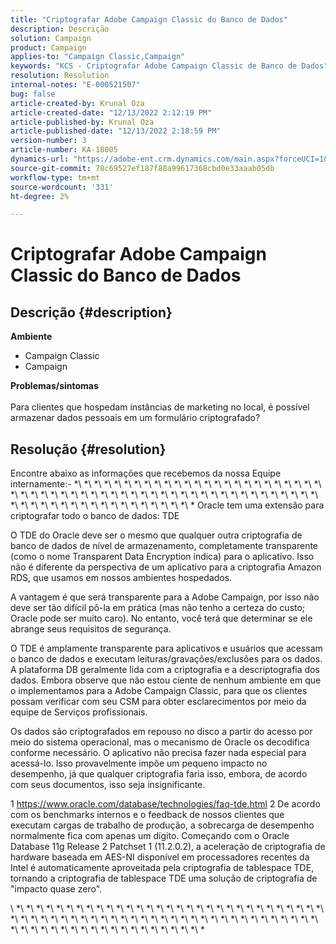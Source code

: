 ```yaml
---
title: "Criptografar Adobe Campaign Classic do Banco de Dados"
description: Descrição
solution: Campaign
product: Campaign
applies-to: "Campaign Classic,Campaign"
keywords: "KCS - Criptografar Adobe Campaign Classic de Banco de Dados"
resolution: Resolution
internal-notes: "E-000521507"
bug: false
article-created-by: Krunal Oza
article-created-date: "12/13/2022 2:12:19 PM"
article-published-by: Krunal Oza
article-published-date: "12/13/2022 2:18:59 PM"
version-number: 3
article-number: KA-18005
dynamics-url: "https://adobe-ent.crm.dynamics.com/main.aspx?forceUCI=1&pagetype=entityrecord&etn=knowledgearticle&id=f9acc522-f07a-ed11-81ac-6045bd006b3d"
source-git-commit: 78c69527ef187f88a99617368cbd0e33aaab05db
workflow-type: tm+mt
source-wordcount: '331'
ht-degree: 2%

---
```


# Criptografar Adobe Campaign Classic do Banco de Dados

## Descrição {#description}

<b>Ambiente</b>
- Campaign Classic
- Campaign



<b>Problemas/sintomas</b><br><br>Para clientes que hospedam instâncias de marketing no local, é possível armazenar dados pessoais em um formulário criptografado?<br>

## Resolução {#resolution}


Encontre abaixo as informações que recebemos da nossa Equipe internamente:- \*\ *\ *\ *\ *\ *\ *\ *\ *\ *\ *\ *\ *\ *\ *\ *\ *\ *\\ *\ *\ *\ *\ *\ *\ *\ *\ *\ *\ *\ *\ *\ *\ *\ *\ *\ *\ *\ *\ *\ *\ *\ *\ *\ *\ *\ *\ *\ *\ *\ *\ *\ *\ *\ *\ *\ *\ *\ *\ *\ *\ *\ *\ *\ *\ *\ *\ *\ *\ *\ *\ *\ *\ *\ *\ * Oracle tem uma extensão para criptografar todo o banco de dados: TDE

O TDE do Oracle deve ser o mesmo que qualquer outra criptografia de banco de dados de nível de armazenamento, completamente transparente (como o nome Transparent Data Encryption indica) para o aplicativo. Isso não é diferente da perspectiva de um aplicativo para a criptografia Amazon RDS, que usamos em nossos ambientes hospedados.

A vantagem é que será transparente para a Adobe Campaign, por isso não deve ser tão difícil pô-la em prática (mas não tenho a certeza do custo; Oracle pode ser muito caro). No entanto, você terá que determinar se ele abrange seus requisitos de segurança.

O TDE é amplamente transparente para aplicativos e usuários que acessam o banco de dados e executam leituras/gravações/exclusões para os dados. A plataforma DB geralmente lida com a criptografia e a descriptografia dos dados. Embora observe que não estou ciente de nenhum ambiente em que o implementamos para a Adobe Campaign Classic, para que os clientes possam verificar com seu CSM para obter esclarecimentos por meio da equipe de Serviços profissionais.

Os dados são criptografados em repouso no disco a partir do acesso por meio do sistema operacional, mas o mecanismo de Oracle os decodifica conforme necessário. O aplicativo não precisa fazer nada especial para acessá-lo. Isso provavelmente impõe um pequeno impacto no desempenho, já que qualquer criptografia faria isso, embora, de acordo com seus documentos, isso seja insignificante.

1 https://www.oracle.com/database/technologies/faq-tde.html 2 De acordo com os benchmarks internos e o feedback de nossos clientes que executam cargas de trabalho de produção, a sobrecarga de desempenho normalmente fica com apenas um dígito. Começando com o Oracle Database 11g Release 2 Patchset 1 (11.2.0.2), a aceleração de criptografia de hardware baseada em AES-NI disponível em processadores recentes da Intel é automaticamente aproveitada pela criptografia de tablespace TDE, tornando a criptografia de tablespace TDE uma solução de criptografia de &quot;impacto quase zero&quot;.

\ *\ *\ *\ *\ *\ *\ *\ *\ *\ *\ *\ *\ *\ *\ *\ *\ *\ *\ *\ *\ *\ *\ *\ *\ *\ *\ *\ *\ *\ *\ *\ *\ *\ *\ *\ *\ *\ *\ *\ *\ *\ *\ *\ *\ *\ *\ *\ *\ *\ *\ *\ *\ *\ *\ *\ *\ *\ *\ *\ *\ *\ *\ *\ *\ *\ *\ *\ *\ *\ *\ *\ *\ *\ *\ *\ *\ *\ *\ *\ *\ *\ *
